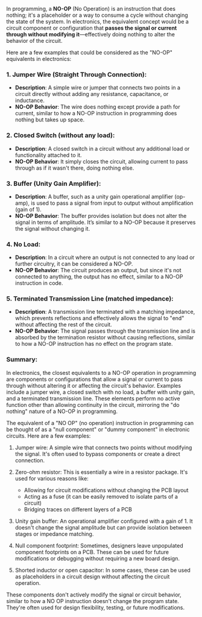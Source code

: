 In programming, a **NO-OP** (No Operation) is an instruction that does nothing; it's a placeholder or a way to consume a cycle without changing the state of the system. In electronics, the equivalent concept would be a circuit component or configuration that **passes the signal or current through without modifying it**—effectively doing nothing to alter the behavior of the circuit.

Here are a few examples that could be considered as the "NO-OP" equivalents in electronics:

### 1. **Jumper Wire (Straight Through Connection)**:
   - **Description**: A simple wire or jumper that connects two points in a circuit directly without adding any resistance, capacitance, or inductance.
   - **NO-OP Behavior**: The wire does nothing except provide a path for current, similar to how a NO-OP instruction in programming does nothing but takes up space.

### 2. **Closed Switch (without any load)**:
   - **Description**: A closed switch in a circuit without any additional load or functionality attached to it.
   - **NO-OP Behavior**: It simply closes the circuit, allowing current to pass through as if it wasn't there, doing nothing else.

### 3. **Buffer (Unity Gain Amplifier)**:
   - **Description**: A buffer, such as a unity gain operational amplifier (op-amp), is used to pass a signal from input to output without amplification (gain of 1).
   - **NO-OP Behavior**: The buffer provides isolation but does not alter the signal in terms of amplitude. It’s similar to a NO-OP because it preserves the signal without changing it.

### 4. **No Load**:
   - **Description**: In a circuit where an output is not connected to any load or further circuitry, it can be considered a NO-OP.
   - **NO-OP Behavior**: The circuit produces an output, but since it's not connected to anything, the output has no effect, similar to a NO-OP instruction in code.

### 5. **Terminated Transmission Line (matched impedance)**:
   - **Description**: A transmission line terminated with a matching impedance, which prevents reflections and effectively allows the signal to "end" without affecting the rest of the circuit.
   - **NO-OP Behavior**: The signal passes through the transmission line and is absorbed by the termination resistor without causing reflections, similar to how a NO-OP instruction has no effect on the program state.

### Summary:
In electronics, the closest equivalents to a NO-OP operation in programming are components or configurations that allow a signal or current to pass through without altering it or affecting the circuit's behavior. Examples include a jumper wire, a closed switch with no load, a buffer with unity gain, and a terminated transmission line. These elements perform no active function other than allowing continuity in the circuit, mirroring the "do nothing" nature of a NO-OP in programming.

The equivalent of a "NO OP" (no operation) instruction in programming can be thought of as a "null component" or "dummy component" in electronic circuits. Here are a few examples:

1. Jumper wire: A simple wire that connects two points without modifying the signal. It's often used to bypass components or create a direct connection.

2. Zero-ohm resistor: This is essentially a wire in a resistor package. It's used for various reasons like:
   - Allowing for circuit modifications without changing the PCB layout
   - Acting as a fuse (it can be easily removed to isolate parts of a circuit)
   - Bridging traces on different layers of a PCB

3. Unity gain buffer: An operational amplifier configured with a gain of 1. It doesn't change the signal amplitude but can provide isolation between stages or impedance matching.

4. Null component footprint: Sometimes, designers leave unpopulated component footprints on a PCB. These can be used for future modifications or debugging without requiring a new board design.

5. Shorted inductor or open capacitor: In some cases, these can be used as placeholders in a circuit design without affecting the circuit operation.

These components don't actively modify the signal or circuit behavior, similar to how a NO OP instruction doesn't change the program state. They're often used for design flexibility, testing, or future modifications.
